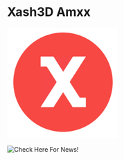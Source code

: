 # Xash3D Amxx

![inq5erdiagram](https://github.com/FWGS/xash3d-fwgs/raw/master/game_launch/icon-xash-material.png)

![Check Here For News!](https://github.com/vx-moha/xash3d-amxx/releases)
